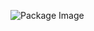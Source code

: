![Package Image](https://banners.beyondco.de/Laravel%20Availabilities.png?theme=light&packageManager=composer+require&packageName=ilyasdiker%2Flaravel-availabilities&pattern=moroccan&style=style_1&description=Generate+Availabilities+for+your+Models&md=1&showWatermark=0&fontSize=100px&images=https%3A%2F%2Flaravel.com%2Fimg%2Flogomark.min.svg)
